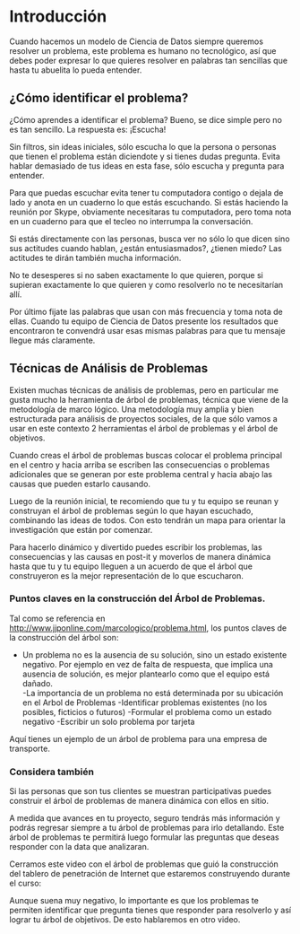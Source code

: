 ﻿# Introducción 
Cuando hacemos un modelo de Ciencia de Datos siempre queremos resolver un problema, 
este problema es humano no tecnológico, así que debes poder expresar lo que quieres
resolver en palabras tan sencillas que hasta tu abuelita lo pueda entender. 

## ¿Cómo identificar el problema?
¿Cómo aprendes a identificar el problema? Bueno, se dice simple pero no es tan sencillo.
La respuesta es: ¡Escucha! 

Sin filtros, sin ideas iniciales, sólo escucha lo que la persona o personas 
que tienen el problema están diciendote y si tienes dudas pregunta. 
Evita hablar demasiado de tus ideas en esta fase, sólo escucha y pregunta para entender. 

Para que puedas escuchar evita tener tu computadora contigo o dejala de lado y
anota en un cuaderno lo que estás escuchando. 
Si estás haciendo la reunión por Skype, obviamente necesitaras tu computadora, 
pero toma nota en un cuaderno para que el tecleo no interrumpa la conversación. 

Si estás directamente con las personas, busca ver no sólo lo que dicen sino sus actitudes cuando hablan, 
¿están entusiasmados?, ¿tienen miedo? Las actitudes te dirán también mucha información. 

No te desesperes si no saben exactamente lo que quieren, porque si supieran exactamente lo que quieren y 
como resolverlo no te necesitarían allí. 

Por último fijate las palabras que usan con más frecuencia y toma nota de ellas. 
Cuando tu equipo de Ciencia de Datos presente los resultados que encontraron 
te convendrá usar esas mismas palabras para que tu mensaje llegue más claramente. 

## Técnicas de Análisis de Problemas 

Existen muchas técnicas de análisis de problemas, pero en particular me gusta mucho la 
herramienta de árbol de problemas, técnica que viene de la metodología de marco lógico.
Una metodología muy amplia y bien estructurada para análisis de proyectos sociales, 
de la que sólo vamos a usar en este contexto 2 herramientas el árbol de problemas y el árbol de objetivos. 

Cuando creas el árbol de problemas buscas colocar el problema principal en el centro y hacia arriba se escriben las consecuencias 
o problemas adicionales que se generan por este problema central y hacia abajo las causas que pueden estarlo causando. 

Luego de la reunión inicial, te recomiendo que tu y tu equipo se reunan y construyan el árbol de problemas 
según lo que hayan escuchado, combinando las ideas de todos. 
Con esto tendrán un mapa para orientar la investigación que están por comenzar. 

Para hacerlo dinámico y divertido puedes escribir los problemas, las consecuencias y las causas en 
post-it y moverlos de manera dinámica hasta que tu y tu equipo lleguen a un acuerdo de que el árbol 
que construyeron es la mejor representación de lo que escucharon. 

### Puntos claves en la construcción del Árbol de Problemas. 

Tal como se referencia en http://www.jjponline.com/marcologico/problema.html, 
los puntos claves de la construcción del árbol son: 

- Un problema no es la ausencia de su solución, sino un estado existente negativo. Por ejemplo en vez de falta de respuesta, que implica una ausencia de solución, 
es mejor plantearlo como que el equipo está dañado.  
-La importancia de un problema no está determinada por su ubicación en el Arbol de Problemas
-Identificar problemas existentes (no los posibles, ficticios o futuros)
-Formular el problema como un estado negativo
-Escribir un solo problema por tarjeta

Aquí tienes un ejemplo de un árbol de problema para una empresa de transporte.



### Considera también

Si las personas que son tus clientes se muestran participativas puedes construir el árbol de problemas 
de manera dinámica con ellos en sitio. 

A medida que avances en tu proyecto, seguro tendrás más información y podrás regresar
 siempre a tu árbol de problemas para irlo detallando.
Este árbol de problemas te permitirá luego formular las preguntas que deseas responder 
con la data que analizaran.  

Cerramos este video con el árbol de problemas que guió la construcción del tablero de 
penetración de Internet que estaremos construyendo durante el curso:  


Aunque suena muy negativo, lo importante es que los problemas te permiten identificar que 
pregunta tienes que responder para resolverlo y así lograr tu árbol de objetivos. De esto hablaremos en otro video. 
